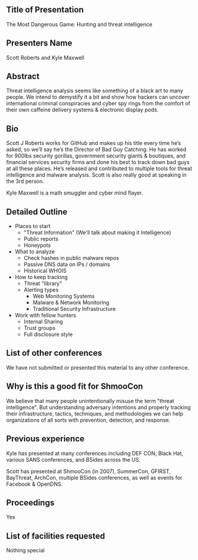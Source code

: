 ## Title of Presentation

The Most Dangerous Game: Hunting and threat intelligence

## Presenters Name

Scott Roberts and Kyle Maxwell

## Abstract

Threat intelligence analysis seems like something of a black art to many people. We intend to demystify it a bit and show how hackers can uncover international criminal conspiracies and cyber spy rings from the comfort of their own caffeine delivery systems & electronic display pods.

## Bio

Scott J Roberts works for GitHub and makes up his title every time he’s asked, so we’ll say he’s the Director of Bad Guy Catching. He has worked for 900lbs security gorillas, government security giants & boutiques, and financial services security firms and done his best to track down bad guys at all these places. He’s released and contributed to multiple tools for threat intelligence and malware analysis. Scott is also really good at speaking in the 3rd person.

Kyle Maxwell is a math smuggler and cyber mind flayer.

## Detailed Outline

- Places to start
  - "Threat Information" (We'll talk about making it Intelligence)
  - Public reports
  - Honeypots
- What to analyze
  - Check hashes in public malware repos
  - Passive DNS data on IPs / domains
  - Historical WHOIS
- How to keep tracking
  - Threat "library"
  - Alerting types
    - Web Monitoring Systems
    - Malware & Network Monitoring
    - Traditional Security Infrastructure
- Work with fellow hunters
  - Internal Sharing
  - Trust groups
  - Full disclosure style

## List of other conferences

We have not submitted or presented this material to any other conference.

## Why is this a good fit for ShmooCon

We believe that many people unintentionally misuse the term "threat intelligence". But understanding adversary intentions and properly tracking their infrastructure, tactics, techniques, and methodologies we can help organizations of all sorts with prevention, detection, and response.

## Previous experience

Kyle has presented at many conferences including DEF CON, Black Hat, various SANS conferences, and BSides across the US.

Scott has presented at ShmooCon (in 2007), SummerCon, GFIRST, BayThreat, ArchCon, multiple BSides conferences, as well as events for Facebook & OpenDNS.

## Proceedings

Yes

## List of facilities requested

Nothing special
